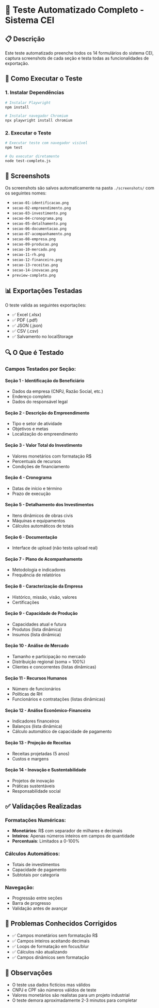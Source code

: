 # 🧪 Teste Automatizado Completo - Sistema CEI

## 📋 Descrição
Este teste automatizado preenche todos os 14 formulários do sistema CEI, captura screenshots de cada seção e testa todas as funcionalidades de exportação.

## 🚀 Como Executar o Teste

### 1. Instalar Dependências
```bash
# Instalar Playwright
npm install

# Instalar navegador Chromium
npx playwright install chromium
```

### 2. Executar o Teste
```bash
# Executar teste com navegador visível
npm test

# Ou executar diretamente
node test-completo.js
```

## 📸 Screenshots
Os screenshots são salvos automaticamente na pasta `./screenshots/` com os seguintes nomes:
- `secao-01-identificacao.png`
- `secao-02-empreendimento.png`
- `secao-03-investimento.png`
- `secao-04-cronograma.png`
- `secao-05-detalhamento.png`
- `secao-06-documentacao.png`
- `secao-07-acompanhamento.png`
- `secao-08-empresa.png`
- `secao-09-producao.png`
- `secao-10-mercado.png`
- `secao-11-rh.png`
- `secao-12-financeiro.png`
- `secao-13-receitas.png`
- `secao-14-inovacao.png`
- `preview-completo.png`

## 📊 Exportações Testadas
O teste valida as seguintes exportações:
- ✅ Excel (.xlsx)
- ✅ PDF (.pdf)
- ✅ JSON (.json)
- ✅ CSV (.csv)
- ✅ Salvamento no localStorage

## 🔍 O Que é Testado

### Campos Testados por Seção:

#### Seção 1 - Identificação do Beneficiário
- Dados da empresa (CNPJ, Razão Social, etc.)
- Endereço completo
- Dados do responsável legal

#### Seção 2 - Descrição do Empreendimento
- Tipo e setor de atividade
- Objetivos e metas
- Localização do empreendimento

#### Seção 3 - Valor Total do Investimento
- Valores monetários com formatação R$
- Percentuais de recursos
- Condições de financiamento

#### Seção 4 - Cronograma
- Datas de início e término
- Prazo de execução

#### Seção 5 - Detalhamento dos Investimentos
- Itens dinâmicos de obras civis
- Máquinas e equipamentos
- Cálculos automáticos de totais

#### Seção 6 - Documentação
- Interface de upload (não testa upload real)

#### Seção 7 - Plano de Acompanhamento
- Metodologia e indicadores
- Frequência de relatórios

#### Seção 8 - Caracterização da Empresa
- Histórico, missão, visão, valores
- Certificações

#### Seção 9 - Capacidade de Produção
- Capacidades atual e futura
- Produtos (lista dinâmica)
- Insumos (lista dinâmica)

#### Seção 10 - Análise de Mercado
- Tamanho e participação no mercado
- Distribuição regional (soma = 100%)
- Clientes e concorrentes (listas dinâmicas)

#### Seção 11 - Recursos Humanos
- Número de funcionários
- Políticas de RH
- Funcionários e contratações (listas dinâmicas)

#### Seção 12 - Análise Econômico-Financeira
- Indicadores financeiros
- Balanços (lista dinâmica)
- Cálculo automático de capacidade de pagamento

#### Seção 13 - Projeção de Receitas
- Receitas projetadas (5 anos)
- Custos e margens

#### Seção 14 - Inovação e Sustentabilidade
- Projetos de inovação
- Práticas sustentáveis
- Responsabilidade social

## ✅ Validações Realizadas

### Formatações Numéricas:
- **Monetários**: R$ com separador de milhares e decimais
- **Inteiros**: Apenas números inteiros em campos de quantidade
- **Percentuais**: Limitados a 0-100%

### Cálculos Automáticos:
- Totais de investimentos
- Capacidade de pagamento
- Subtotais por categoria

### Navegação:
- Progressão entre seções
- Barra de progresso
- Validação antes de avançar

## 🐛 Problemas Conhecidos Corrigidos
- ✅ Campos monetários sem formatação R$
- ✅ Campos inteiros aceitando decimais
- ✅ Loops de formatação em focus/blur
- ✅ Cálculos não atualizando
- ✅ Campos dinâmicos sem formatação

## 📝 Observações
- O teste usa dados fictícios mas válidos
- CNPJ e CPF são números válidos de teste
- Valores monetários são realistas para um projeto industrial
- O teste demora aproximadamente 2-3 minutos para completar